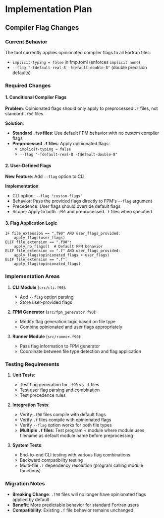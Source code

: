 # Implementation Plan

## Compiler Flag Changes

### Current Behavior
The tool currently applies opinionated compiler flags to all Fortran files:
- `implicit-typing = false` in fmp.toml (enforces `implicit none`)
- `--flag "-fdefault-real-8 -fdefault-double-8"` (double precision defaults)

### Required Changes

#### 1. Conditional Compiler Flags
**Problem**: Opinionated flags should only apply to preprocessed `.f` files, not standard `.f90` files.

**Solution**: 
- **Standard `.f90` files**: Use default FPM behavior with no custom compiler flags
- **Preprocessed `.f` files**: Apply opinionated flags:
  - `implicit-typing = false` 
  - `--flag "-fdefault-real-8 -fdefault-double-8"`

#### 2. User-Defined Flags
**New Feature**: Add `--flag` option to CLI

**Implementation**:
- CLI option: `--flag "custom-flags"` 
- Behavior: Pass the provided flags directly to FPM's `--flag` argument
- Precedence: User flags should override default flags
- Scope: Apply to both `.f90` and preprocessed `.f` files when specified

#### 3. Flag Application Logic
```
IF file_extension == ".f90" AND user_flags_provided:
    apply_flags(user_flags)
ELIF file_extension == ".f90":
    apply_no_flags()  # Default FPM behavior
ELIF file_extension == ".f" AND user_flags_provided:
    apply_flags(opinionated_flags + user_flags)
ELIF file_extension == ".f":
    apply_flags(opinionated_flags)
```

### Implementation Areas

1. **CLI Module** (`src/cli.f90`):
   - Add `--flag` option parsing
   - Store user-provided flags

2. **FPM Generator** (`src/fpm_generator.f90`):
   - Modify flag generation logic based on file type
   - Combine opinionated and user flags appropriately

3. **Runner Module** (`src/runner.f90`):
   - Pass flag information to FPM generator
   - Coordinate between file type detection and flag application

### Testing Requirements

1. **Unit Tests**:
   - Test flag generation for `.f90` vs `.f` files
   - Test user flag parsing and combination
   - Test precedence rules

2. **Integration Tests**:
   - Verify `.f90` files compile with default flags
   - Verify `.f` files compile with opinionated flags
   - Verify `--flag` option works for both file types
   - **Multiple `.f` files**: Test program + module where module uses filename as default module name before preprocessing

3. **System Tests**:
   - End-to-end CLI testing with various flag combinations
   - Backward compatibility testing
   - Multi-file `.f` dependency resolution (program calling module functions)

### Migration Notes

- **Breaking Change**: `.f90` files will no longer have opinionated flags applied by default
- **Benefit**: More predictable behavior for standard Fortran users
- **Compatibility**: Existing `.f` file behavior remains unchanged